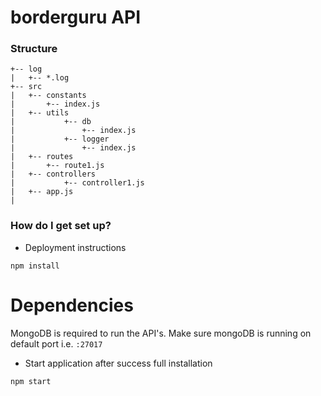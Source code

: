 # borderguru API

### Structure ###
```
+-- log
|   +-- *.log
+-- src
|   +-- constants
|       +-- index.js
|   +-- utils
|           +-- db
|               +-- index.js
|           +-- logger
|               +-- index.js
|   +-- routes
|       +-- route1.js
|   +-- controllers
|           +-- controller1.js
|   +-- app.js
|
```

### How do I get set up? ###

* Deployment instructions
```
npm install
```
# Dependencies
MongoDB is required to run the API's. Make sure mongoDB is running on default port i.e. `:27017`

* Start application after success full installation
```
npm start
```

